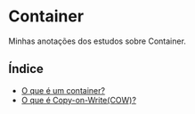 # Container

Minhas anotações dos estudos sobre Container.

## Índice

- [O que é um container?](conceitos/container.md#o-que-é-um-container)
- [O que é Copy-on-Write(COW)?](conceitos/copy-on-write.md#o-que-é-copy-on-write(cow))
